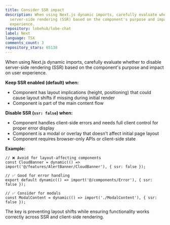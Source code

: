 ```yaml
---
title: Consider SSR impact
description: When using Next.js dynamic imports, carefully evaluate whether to disable
  server-side rendering (SSR) based on the component's purpose and impact on user
  experience.
repository: lobehub/lobe-chat
label: Next
language: TSX
comments_count: 3
repository_stars: 65138
---
```


When using Next.js dynamic imports, carefully evaluate whether to disable server-side rendering (SSR) based on the component's purpose and impact on user experience.

**Keep SSR enabled (default) when:**
- Component has layout implications (height, positioning) that could cause layout shifts if missing during initial render
- Component is part of the main content flow

**Disable SSR (`ssr: false`) when:**
- Component handles client-side errors and needs full client control for proper error display
- Component is a modal or overlay that doesn't affect initial page layout
- Component requires browser-only APIs or client-side state

**Example:**
```tsx
// ❌ Avoid for layout-affecting components
const CloudBanner = dynamic(() => import('@/features/AlertBanner/CloudBanner'), { ssr: false });

// ✅ Good for error handling
export default dynamic(() => import('@/components/Error'), { ssr: false });

// ✅ Consider for modals
const ModalContent = dynamic(() => import('./ModalContent'), { ssr: false });
```

The key is preventing layout shifts while ensuring functionality works correctly across SSR and client-side rendering.